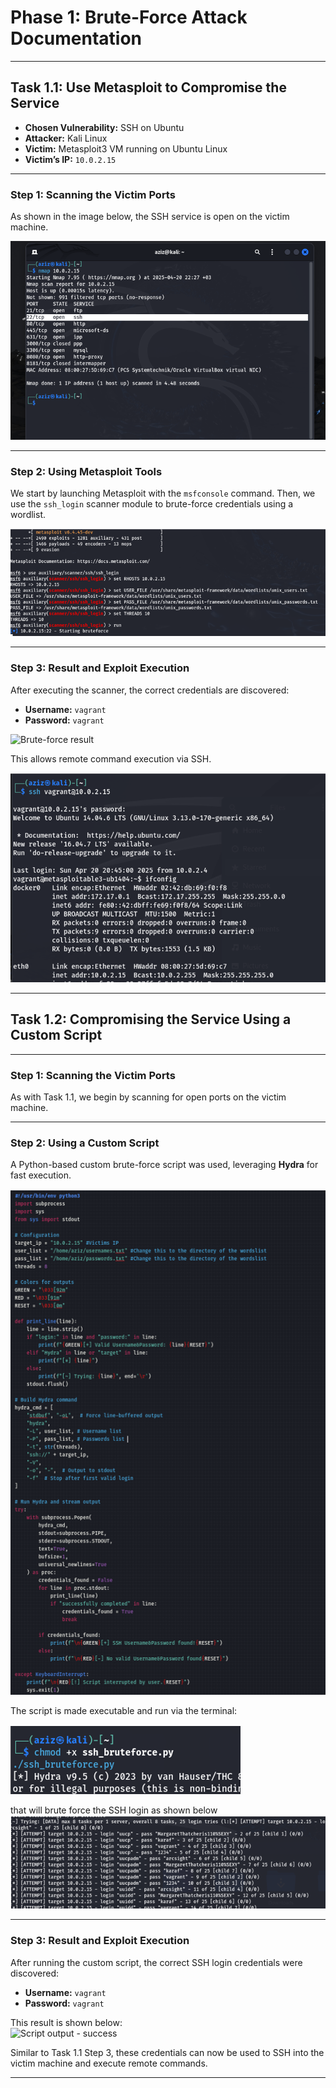 # Phase 1: Brute-Force Attack Documentation

---

## Task 1.1: Use Metasploit to Compromise the Service

- **Chosen Vulnerability:** SSH on Ubuntu  
- **Attacker:** Kali Linux  
- **Victim:** Metasploit3 VM running on Ubuntu Linux  
- **Victim’s IP:** `10.0.2.15`

---

### Step 1: Scanning the Victim Ports

As shown in the image below, the SSH service is open on the victim machine.

![SSH Port Scan](./Scanning_Ports.png)

---

### Step 2: Using Metasploit Tools

We start by launching Metasploit with the `msfconsole` command. Then, we use the `ssh_login` scanner module to brute-force credentials using a wordlist.

![Using msfconsole](./Using_Metasploit.png)

---

### Step 3: Result and Exploit Execution

After executing the scanner, the correct credentials are discovered:

- **Username:** `vagrant`
- **Password:** `vagrant`

![Brute-force result](./image3.png)  

This allows remote command execution via SSH.

![Remote access through SSH](./Remote_access.png)

---

## Task 1.2: Compromising the Service Using a Custom Script

---

### Step 1: Scanning the Victim Ports

As with Task 1.1, we begin by scanning for open ports on the victim machine.

---

### Step 2: Using a Custom Script

A Python-based custom brute-force script was used, leveraging **Hydra** for fast execution.

![Python script using Hydra](./Custom_Script.png)

The script is made executable and run via the terminal:

![chmod-image](./chmod.png)

that will brute force the SSH login as shown below  
![Brute-forcing in action](./SSH_Bruteforce.png)

---

### Step 3: Result and Exploit Execution

After running the custom script, the correct SSH login credentials were discovered:

- **Username:** `vagrant`  
- **Password:** `vagrant`

This result is shown below:  
![Script output - success](./image8.png)

Similar to Task 1.1 Step 3, these credentials can now be used to SSH into the victim machine and execute remote commands.

---

